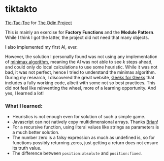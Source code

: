 # tiktakto
[Tic-Tac-Toe](https://en.wikipedia.org/wiki/Tic-tac-toe) for [The Odin Project](https://www.theodinproject.com/paths/full-stack-javascript/courses/javascript/lessons/tic-tac-toe)

This is mainly an exercise for **Factory Functions** and the **Module Pattern**. While I think I got the latter, the project did not need that many objects.

I also implemented my first AI, ever.

However, the solution I personally found was not using any implementation of [minimax algorithm](https://en.wikipedia.org/wiki/Minimax), meaning the AI was not able to see *k* steps ahead, and could only do local calculations to use some heuristic. While it was not bad, it was not perfect, hence I tried to understand the minimax algorithm. During my research, I discovered the great website, [Geeks for Geeks](https://www.geeksforgeeks.org/minimax-algorithm-in-game-theory-set-3-tic-tac-toe-ai-finding-optimal-move/) that includes a fully working code, albeit with some not so best practices. This did not feel like reinventing the wheel, more of a learning opportunity. And yes, I learned a lot!

### What I learned:
- Heuristics is not enough even for solution of such a simple game.
- Javascript can not natively copy multidimensional arrays. Thanks [Brian](https://www.linkedin.com/in/brianbucklew)!
- For a recursive function, using literal values like strings as parameters is a much better solution.
- The number zero is a falsy expression as much as undefined is, so for functions possibly returning zeros, just getting a return does not ensure its truth value.
- The difference between `position:absolute` and `position:fixed`.